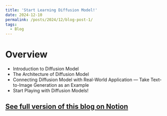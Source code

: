 ```yaml
---
title: 'Start Learning Diffusion Model!'
date: 2024-12-10
permalink: /posts/2024/12/blog-post-1/
tags:
  - Blog
---
```

# Overview
- Introduction to Diffusion Model
- The Architecture of Diffusion Model
- Connecting Diffusion Model with Real-World Application — Take Text-to-Image Generation as an Example
- Start Playing with Diffusion Models!
## [See full version of this blog on Notion](https://field-board-61c.notion.site/Start-Learning-Diffusion-Model-15e24e9716e48024aa4af86fd781a47b?pvs=4)